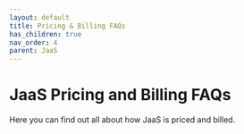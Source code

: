 ```yaml
---
layout: default
title: Pricing & Billing FAQs
has_children: true
nav_order: 4
parent: JaaS
---
```


# JaaS Pricing and Billing FAQs

Here you can find out all about how JaaS is priced and billed.
